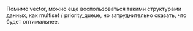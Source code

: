Помимо vector, можно еще воспользоваться такими структурами данных, как multiset / priority_queue, но затруднительно сказать, что будет оптимальнее. 
